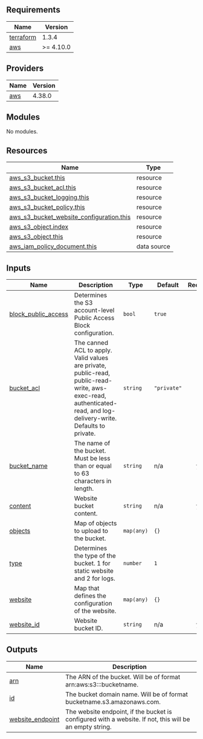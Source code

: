 <!-- BEGIN_TF_DOCS -->
## Requirements

| Name | Version |
|------|---------|
| <a name="requirement_terraform"></a> [terraform](#requirement\_terraform) | 1.3.4 |
| <a name="requirement_aws"></a> [aws](#requirement\_aws) | >= 4.10.0 |

## Providers

| Name | Version |
|------|---------|
| <a name="provider_aws"></a> [aws](#provider\_aws) | 4.38.0 |

## Modules

No modules.

## Resources

| Name | Type |
|------|------|
| [aws_s3_bucket.this](https://registry.terraform.io/providers/hashicorp/aws/latest/docs/resources/s3_bucket) | resource |
| [aws_s3_bucket_acl.this](https://registry.terraform.io/providers/hashicorp/aws/latest/docs/resources/s3_bucket_acl) | resource |
| [aws_s3_bucket_logging.this](https://registry.terraform.io/providers/hashicorp/aws/latest/docs/resources/s3_bucket_logging) | resource |
| [aws_s3_bucket_policy.this](https://registry.terraform.io/providers/hashicorp/aws/latest/docs/resources/s3_bucket_policy) | resource |
| [aws_s3_bucket_website_configuration.this](https://registry.terraform.io/providers/hashicorp/aws/latest/docs/resources/s3_bucket_website_configuration) | resource |
| [aws_s3_object.index](https://registry.terraform.io/providers/hashicorp/aws/latest/docs/resources/s3_object) | resource |
| [aws_s3_object.this](https://registry.terraform.io/providers/hashicorp/aws/latest/docs/resources/s3_object) | resource |
| [aws_iam_policy_document.this](https://registry.terraform.io/providers/hashicorp/aws/latest/docs/data-sources/iam_policy_document) | data source |

## Inputs

| Name | Description | Type | Default | Required |
|------|-------------|------|---------|:--------:|
| <a name="input_block_public_access"></a> [block\_public\_access](#input\_block\_public\_access) | Determines the S3 account-level Public Access Block configuration. | `bool` | `true` | no |
| <a name="input_bucket_acl"></a> [bucket\_acl](#input\_bucket\_acl) | The canned ACL to apply. Valid values are private, public-read, public-read-write, aws-exec-read, authenticated-read, and log-delivery-write. Defaults to private. | `string` | `"private"` | no |
| <a name="input_bucket_name"></a> [bucket\_name](#input\_bucket\_name) | The name of the bucket. Must be less than or equal to 63 characters in length. | `string` | n/a | yes |
| <a name="input_content"></a> [content](#input\_content) | Website bucket content. | `string` | n/a | yes |
| <a name="input_objects"></a> [objects](#input\_objects) | Map of objects to upload to the bucket. | `map(any)` | `{}` | no |
| <a name="input_type"></a> [type](#input\_type) | Determines the type of the bucket. 1 for static website and 2 for logs. | `number` | `1` | no |
| <a name="input_website"></a> [website](#input\_website) | Map that defines the configuration of the website. | `map(any)` | `{}` | no |
| <a name="input_website_id"></a> [website\_id](#input\_website\_id) | Website bucket ID. | `string` | n/a | yes |

## Outputs

| Name | Description |
|------|-------------|
| <a name="output_arn"></a> [arn](#output\_arn) | The ARN of the bucket. Will be of format arn:aws:s3:::bucketname. |
| <a name="output_id"></a> [id](#output\_id) | The bucket domain name. Will be of format bucketname.s3.amazonaws.com. |
| <a name="output_website_endpoint"></a> [website\_endpoint](#output\_website\_endpoint) | The website endpoint, if the bucket is configured with a website. If not, this will be an empty string. |
<!-- END_TF_DOCS -->